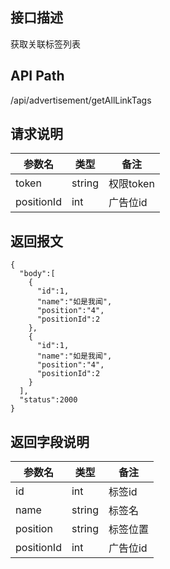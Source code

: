 ## 接口描述
获取关联标签列表
## API Path
/api/advertisement/getAllLinkTags
## 请求说明
|参数名   |类型    |备注             |
|---------|--------|-----------------|
|token    |string  |权限token        |
|positionId  |int  |广告位id      |
## 返回报文
    {
      "body":[
        {
          "id":1,
          "name":"如是我闻",
          "position":"4",
          "positionId":2
        },
        {
          "id":1,
          "name":"如是我闻",
          "position":"4",
          "positionId":2
        }
      ],
      "status":2000 
    }
## 返回字段说明
|参数名   |类型    |备注             |
|---------|--------|-----------------|
|id       |int     |标签id           |
|name     |string  |标签名           |
|position |string  |标签位置         |
|positionId  |int  |广告位id         |